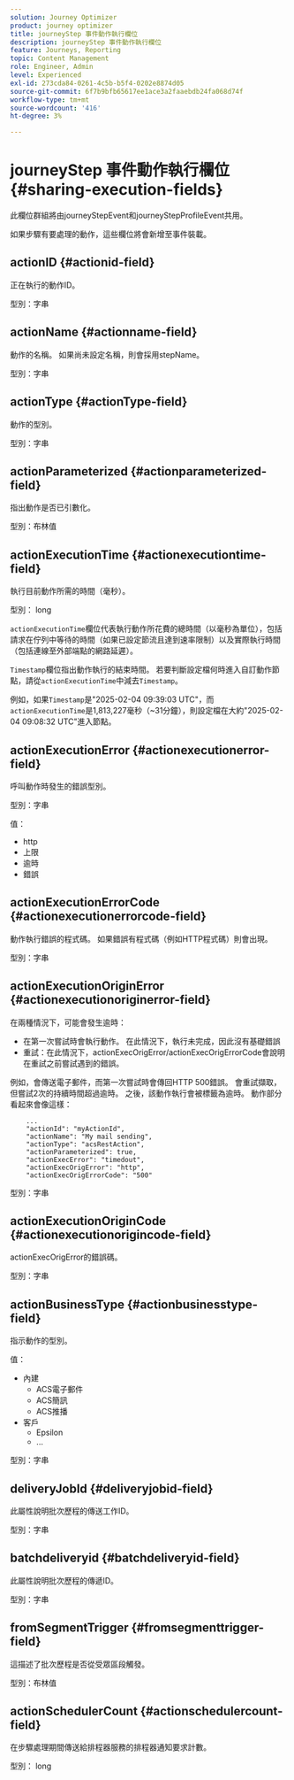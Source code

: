 ```yaml
---
solution: Journey Optimizer
product: journey optimizer
title: journeyStep 事件動作執行欄位
description: journeyStep 事件動作執行欄位
feature: Journeys, Reporting
topic: Content Management
role: Engineer, Admin
level: Experienced
exl-id: 273cda84-0261-4c5b-b5f4-0202e8874d05
source-git-commit: 6f7b9bfb65617ee1ace3a2faaebdb24fa068d74f
workflow-type: tm+mt
source-wordcount: '416'
ht-degree: 3%

---
```


# journeyStep 事件動作執行欄位 {#sharing-execution-fields}

此欄位群組將由journeyStepEvent和journeyStepProfileEvent共用。

如果步驟有要處理的動作，這些欄位將會新增至事件裝載。

## actionID {#actionid-field}

正在執行的動作ID。

型別：字串

## actionName {#actionname-field}

動作的名稱。 如果尚未設定名稱，則會採用stepName。

型別：字串

## actionType {#actionType-field}

動作的型別。

型別：字串

## actionParameterized {#actionparameterized-field}

指出動作是否已引數化。

型別：布林值

## actionExecutionTime {#actionexecutiontime-field}

執行目前動作所需的時間（毫秒）。

型別： long

`actionExecutionTime`欄位代表執行動作所花費的總時間（以毫秒為單位），包括請求在佇列中等待的時間（如果已設定節流且達到速率限制）以及實際執行時間（包括連線至外部端點的網路延遲）。

`Timestamp`欄位指出動作執行的結束時間。 若要判斷設定檔何時進入自訂動作節點，請從`actionExecutionTime`中減去`Timestamp`。

例如，如果`Timestamp`是&quot;2025-02-04 09:39:03 UTC&quot;，而`actionExecutionTime`是1,813,227毫秒（~31分鐘），則設定檔在大約&quot;2025-02-04 09:08:32 UTC&quot;進入節點。




## actionExecutionError {#actionexecutionerror-field}

呼叫動作時發生的錯誤型別。

型別：字串

值：

* http
* 上限
* 逾時
* 錯誤

## actionExecutionErrorCode {#actionexecutionerrorcode-field}

動作執行錯誤的程式碼。 如果錯誤有程式碼（例如HTTP程式碼）則會出現。

型別：字串

## actionExecutionOriginError {#actionexecutionoriginerror-field}

在兩種情況下，可能會發生逾時：

* 在第一次嘗試時會執行動作。 在此情況下，執行未完成，因此沒有基礎錯誤
* 重試：在此情況下，actionExecOrigError/actionExecOrigErrorCode會說明在重試之前嘗試遇到的錯誤。

例如，會傳送電子郵件，而第一次嘗試時會傳回HTTP 500錯誤。 會重試擷取，但嘗試2次的持續時間超過逾時。 之後，該動作執行會被標籤為逾時。 動作部分看起來會像這樣：

```
    ...
    "actionId": "myActionId",
    "actionName": "My mail sending",
    "actionType": "acsRestAction",
    "actionParameterized": true,
    "actionExecError": "timedout",
    "actionExecOrigError": "http",
    "actionExecOrigErrorCode": "500"
```

型別：字串

## actionExecutionOriginCode {#actionexecutionorigincode-field}

actionExecOrigError的錯誤碼。

型別：字串

## actionBusinessType {#actionbusinesstype-field}

指示動作的型別。

值：

* 內建
   * ACS電子郵件
   * ACS簡訊
   * ACS推播
* 客戶
   * Epsilon
   * ...

型別：字串

## deliveryJobId {#deliveryjobid-field}

此屬性說明批次歷程的傳送工作ID。

型別：字串

## batchdeliveryid {#batchdeliveryid-field}

此屬性說明批次歷程的傳遞ID。

型別：字串

## fromSegmentTrigger {#fromsegmenttrigger-field}

這描述了批次歷程是否從受眾區段觸發。

型別：布林值

## actionSchedulerCount {#actionschedulercount-field}

在步驟處理期間傳送給排程器服務的排程器通知要求計數。

型別： long
